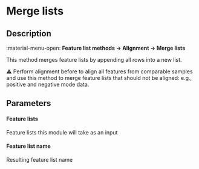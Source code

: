 # **Merge lists**

## **Description**

:material-menu-open: **Feature list methods → Alignment → Merge lists**

This method merges feature lists by appending all rows into a new list. 

:warning: Perform alignment before to align all features from comparable samples and use this method to merge feature lists that should not be aligned: e.g., positive and negative mode data.

## **Parameters**

#### **Feature lists**

Feature lists this module will take as an input

#### **Feature list name**

Resulting feature list name
